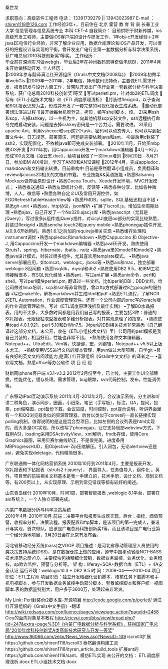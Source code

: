 桑世龙
  
求职意向：高级软件工程师
电话：  13391739279 || 13943023987
E-mail ： shiren1118@126.com 
工作经验3年+，目前住在 北京  霍营
教 育 背 景
    长春工业大学   信息管理与信息系统专业    本科    CET-4
自我简介：
目前供职于财新传媒，ios高级开发工程师，主要做iOS客户端的设计与研发工作，1年obj-c开发经验＋2年javaEE电信行业经验，非常了解企业应用，数据仓库理论和iOS产品开发，可以很好的把握设计与实现的平衡。曾开发出广电行业第一套数据分析与科学决策系统，获广电总局2010科技创新奖1等奖。
工作经历：  
毕业前在深圳实习做webgis，毕业后2年在神州数码思特奇做电信BI，2011年4月末开始做移动开发.
个人经历：  
	2008年参与翻译满江红开源组织《Grails中文文档(2008年)》
	2009年初做半年webGis
	2009年—2011年，2年电信，神州数码思特奇，主要做ETL需求开发，报表研发与设计方面工作，曾带队开发出广电行业第一套数据分析与科学决策系统，获广电总局2010科技创新奖1等奖
	写过perletl.pm，针对db2的ETL调度
	写有《ETL小组技术文档》和《ETL调度原理浅析》
	封装过flexigrid，以子查询和SQL报表思想为主，形成并开发了一套完整的可视化报表生成系统。
	自动化部署想法演进过程
	1)最开始每台机器登录，拷贝，编写shell脚本，烦。
	2)采用ssh和scp，去掉sshkey，以一主机为主，向其他机器scp安装文件，ssh远程执行命令完成启动安装，问题是去掉sshkey密码是一个苦力活，需要改进。
	3)采用apache Ant，利用sshexec和scp这2个task，密码可以动态传入，也可以写到配置文件中，日志规范，部署简洁，问题是需要依赖java和ant。
	4)最后用c封装了ssh2，实现配置化，不依赖java即可完成安装部署。
	2010年11月，开始买mbp做iOS开发
	2011年初，用Cappuccino开发一个markdown编辑器
	4月－8月，形成100页文档《凌云志.doc》，给项目组做了一次linux培训
	8月20日－8月21日，参加IBM AIX培训，学习了AN10和AN12课程
	2012年4月，完成appledoc，markdown和文档输出转换，目前重构中
	目前是泰然翻译小组成员，负责翻译和review与cocos2D相关的文档和书籍。 
专业技能&&英语技能
	•熟悉Balsamiq Mockups做界面原形设计
	•熟悉Cocoa Touch，Xcode开发环境，MVC开发模式；
	•熟悉推送通知
	•熟悉友盟统计分析，反馈等
	•熟悉各种分享，比如各种微博，人人，微信等
	•熟悉各种自定义UI及常用开源控件，如EGORefreshTableHeaderView等
	•熟悉FMDB，sqlite，SQL基础还相当不错
	•熟悉gh-unit
	•熟悉asi，http协议，json解析
	•扩展了iscroll.js，增加生命周期处理
	•熟悉ajax，自己开发了一个No320.ajax.js库
	•熟悉javascript（尤其是jQuery），写过很多js组件或jQuery插件，对cicyUI底层oo部分的实现比较熟悉，封装过flexigrid
	•熟悉sencha touch2和jquery mobile
	•熟悉phonegap插件开发,从0.9.6开始用的。熟悉1.6.1之后加的requirejs相关实现
	•熟悉缓存处理和instrument调优
	•熟悉appledoc和markdown
	•熟悉Cappuccino 和 Objective-J, 用Cappuccino开发一个markdown编辑器
	•熟悉javaEE开发，熟练使用Struts1，spring，hibernate，ibatis，nutz
	•熟悉java里的model1和model2
	•熟悉java设计模式，封装过很多组件，尤其喜欢用template模式。
	•熟悉java server部署应用，如tomcat，weblogic，jboss等
	•熟悉aix和mac，独立部署weblogic 8没问题
	•熟悉hsqldb，mysql和db2
	•熟练使用DB2 9.5，和IBM工程师接触很多，有SQL优化经验
	•熟悉ant，写过ant扩展
	•熟悉unix命令，perl和shell，写过perl模块perletl.pm, 翻译过一些文档，比如perl的DBI：DBD文档，给公司做过linux培训，scp和ssh等非常熟悉，曾以ftp方式部署过8台google的服务器
	•写过makefile，解析markdown并生成html和pdf
	•熟悉ETL流程，了解NCR的ETL Automation，作业调度管理软件。还有一个公司内部的proc写的oracle版的作业调度管理软件。写过《ETL调度原理浅析及最佳实践》
	•了解BO水晶报表，用的不太多，大多数时间都是用我们自己写的报表，主要包括3种：普通的SQL报表，无限级钻取型报表和多维分析报表。对其实现原理了如指掌。
	•熟练使用toad 4.0.1.921，perl 5.10和ErWin7.5。对perl的DBI相关技术非常熟悉（自己翻译过这部分文档，未公开，收在《ETL小组技术文档》里）公司用的perl模板是我自己封装的，相当好用，性能也非常不错。
	•熟练使用各种文本编辑器，Notepad++，UltraEdit，Vim等，快捷键，宏，列编辑，Notepad++ v5.5以上版本尤工。
	•熟练使用VSS进行文档的版本管理，用svn做过大型项目，自学git
	•具有良好的英文文档阅读能力,是满江红开源组织《Grails中文文档》的译者之一
	•喜欢写文档，熟悉office等办公软件
项 目 经 验
 
财新网iphone客户端 v3.1-v3.2
	2012年2月份至今，已上线，主要工作UI全部替换，性能优化，缓存处理。需求管理，bug跟踪，svn代码控制，发布，性能调优等。

广东移动iPad互动演示系统
	2011年4月-2012年2月，会议演示系统，分主讲和听讲二种角色，演示同步，圈画，小纸条，笔记（手写板），标注，QA，提问，投票，ppt缩略图，ppt备份下载，会议进度，时间控制，ppt提示说明，听讲界面里有一个和QQ浏览器类似的资源管理器。后台以类似于comet的一直长链接实现polling机制。值得说明的是这是混合型项目，比如左侧的会议列表是html实现的，而大多是OC实现，所以改写了phonegap，让它支持局部webview方式，下载用ASI，loading采用DSActivityView，xml解析，fmdb存储，使用Core Graphics画图，采用贝赛尔曲线矫正，不是很完美。进度条用MBProgressHUD，用Objective-Zip压缩解压。引入闭包，无论alertview还是asi，避免实现deletage，代码精简很多。

广东联通做一体化网格营销系统
2010年10月到2011年4月，主要是报表开发，SQL报表和下钻报表（struts2＋jquery）， 界面导入，任务值导入，组件化 。另外，项目里的前端相关文档基本是我一手建立的，技术手册，设计文档，规划文档等，有200页以上，从实现原理、示例到常见错误等都有较好的阐述。 

山东青岛经分
2010年10月，时间1周，部署智能报表 ,weblogic 8.1平台，部署在aix系统上，一个人独立部署完成。

内蒙广电数据分析与科学决策系统  
2010年4月-2010年10月 前端：决策平台和报表生成器实现，后台：指标，阀值预警，收视率分析，决策流程，报表配置和ftp脚本，是该项目的第一完成人，兼设计与实现，首次带队。应该是广电总局科技创新奖1等，而且该项目是广电行业第一个经分落地项目，3月20日会在北京有发布会。

河北省移动经分系统(bass)之VGOP
项目描述：是河北省移动管理层人员使用的类决策支持系统(DSS)，是在数据仓库上做的应用，遵守中国移动省级NG1-BASS技术规范总册v1.0，主要模块包括精细化营销，数据业务监控，业务优化，业务稽核，sp欺诈监控，预警与分析等。
    架    构：liferay+SOA+数据仓库（ETL）+ 4A安全认证
    运行环境：weblogic10.3 + DB2 9.5 
    时    间：2009-04——2010-04
    项目职位：ETL工程师
    项目职责：独立开发精细化营销脚本、稽核任务下载脚本和手机电视脚本，参与开发数据业务监控手动部分脚本，套餐监控脚本和客户统一视图脚本.表的数据量特别大，用户多于3600万，处理起来非常爽。

My Link:
Perl封装db2脚本库-开源项目  http://code.google.com/p/perletl/
满江红开源组织的《Grails中文手册》-翻译  http://wiki.redsaga.com/confluence/pages/viewpage.action?pageId=2458
Cicy的面向对象基本教程  http://cicyui.com/bbs/viewthread.php?tid=247&extra=page%3D1《内蒙广电数据分析与科学系统》，获得国家广电总局"2010年度科技创新奖A类高新技术研究与开发一等奖" http://www.96066.com/zelin/News_View.asp?NewsID=139
iscroll3扩展https://github.com/shiren1118/iscroll3
泰然翻译构建工具https://github.com/shiren1118/ityran_article_build_tools
扩展ant的https://github.com/shiren1118/sant，模仿ETL实现
未公开的文档：
ETL调度原理浅析.docx
ETL小组技术文档.docx
